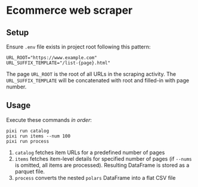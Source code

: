 # Ecommerce web scraper

## Setup

Ensure `.env` file exists in project root following this pattern:

```shell
URL_ROOT="https://www.example.com"
URL_SUFFIX_TEMPLATE="/list-{page}.html"
```

The page `URL_ROOT` is the root of all URLs in the scraping activity. The `URL_SUFFIX_TEMPLATE` will be concatenated with root and filled-in with page number.

## Usage

Execute these commands *in order*:

```shell
pixi run catalog
pixi run items --num 100
pixi run process
```

1. `catalog` fetches item URLs for a predefined number of pages
1. `items` fetches item-level details for specified number of pages (if `--nums` is omitted, all items are processed). Resulting DataFrame is stored as a parquet file.
1. `process` converts the nested `polars` DataFrame into a flat CSV file
